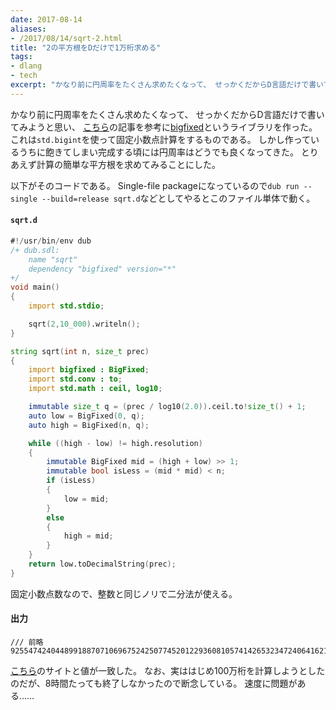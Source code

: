 ```yaml
---
date: 2017-08-14
aliases:
- /2017/08/14/sqrt-2.html
title: "2の平方根をDだけで1万桁求める"
tags:
- dlang
- tech
excerpt: "かなり前に円周率をたくさん求めたくなって、 せっかくだからD言語だけで書いてみようと思い、 こちらの記事を参考にbigfixedというライブラリを作った。 これはstd.bigintを使って固定小数点計算をするものである。 しかし作っているうちに飽きてしまい……"
---
```


かなり前に円周率をたくさん求めたくなって、
せっかくだからD言語だけで書いてみようと思い、
[こちら](http://tanakh.jp/posts/pi.html)の記事を参考に[bigfixed](https://github.com/kotet/bigfixed)というライブラリを作った。
これは`std.bigint`を使って固定小数点計算をするものである。
しかし作っているうちに飽きてしまい完成する頃には円周率はどうでも良くなってきた。
とりあえず計算の簡単な平方根を求めてみることにした。

以下がそのコードである。
Single-file packageになっているので`dub run --single --build=release sqrt.d`などとしてやるとこのファイル単体で動く。

#### `sqrt.d`

```d
#!/usr/bin/env dub
/+ dub.sdl:
	name "sqrt"
    dependency "bigfixed" version="*"
+/
void main()
{
    import std.stdio;

    sqrt(2,10_000).writeln();
}

string sqrt(int n, size_t prec)
{
    import bigfixed : BigFixed;
    import std.conv : to;
    import std.math : ceil, log10;

    immutable size_t q = (prec / log10(2.0)).ceil.to!size_t() + 1;
    auto low = BigFixed(0, q);
    auto high = BigFixed(n, q);

    while ((high - low) != high.resolution)
    {
        immutable BigFixed mid = (high + low) >> 1;
        immutable bool isLess = (mid * mid) < n;
        if (isLess)
        {
            low = mid;
        }
        else
        {
            high = mid;
        }
    }
    return low.toDecimalString(prec);
}
```

固定小数点数なので、整数と同じノリで二分法が使える。

#### 出力

```
/// 前略
9255474240448991887071069675242507745201229360810574142653234724064162141033353340551104521261750359028403745459186450472762434207177092979354010214096464502836834180407586081001407216192477179809859681115404464437285689592868319777977869346415984697451339177415379048778808300220583350467465553230285873258351
```

[こちら](http://www.h2.dion.ne.jp/~dra/suu/chi2/heihoukon/2.html)のサイトと値が一致した。
なお、実ははじめ100万桁を計算しようとしたのだが、8時間たっても終了しなかったので断念している。
速度に問題がある……
